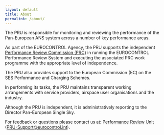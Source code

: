 ```yaml
---
layout: default
title: About
permalink: /about/
---
```


The PRU is responsible for monitoring and reviewing the performance of the Pan-European ANS system across a number of key performance areas. 

As part of the EUROCONTROL Agency, the PRU supports the independent <a href="http://www.eurocontrol.int/ansperformance/">Performance Review Commission (PRC)</a> in running the EUROCONTROL Performance Review System and executing the associated PRC work programme with the appropriate level of independence. 

The PRU also provides support to the European Commission (EC) on the SES Performance and Charging Schemes.

In performing its tasks, the PRU maintains transparent working arrangements with service providers, airspace user organisations and the industry.

Although the PRU is independent, it is administratively reporting to the Director Pan-European Single Sky.

For feedback or questions please contact us at:
[Performance Review Unit](mailto:PRU-Support@eurocontrol.int) (PRU-Support@eurocontrol.int).